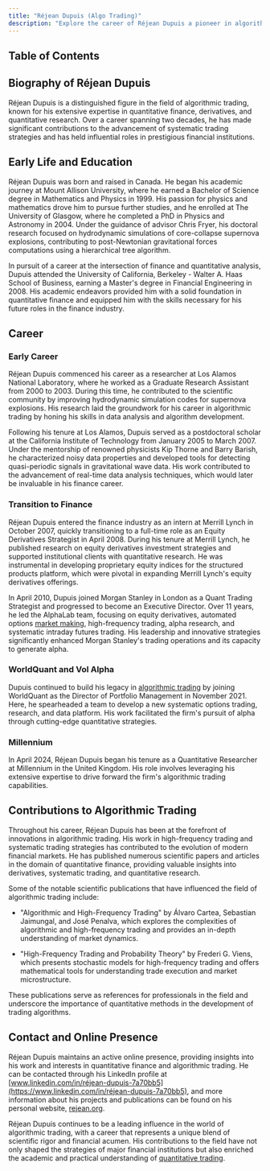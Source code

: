 ```yaml
---
title: "Réjean Dupuis (Algo Trading)"
description: "Explore the career of Réjean Dupuis a pioneer in algorithmic trading and quantitative finance Learn about his educational background and industry impact"
---
```




## Table of Contents

## Biography of Réjean Dupuis

Réjean Dupuis is a distinguished figure in the field of algorithmic trading, known for his extensive expertise in quantitative finance, derivatives, and quantitative research. Over a career spanning two decades, he has made significant contributions to the advancement of systematic trading strategies and has held influential roles in prestigious financial institutions.

## Early Life and Education

Réjean Dupuis was born and raised in Canada. He began his academic journey at Mount Allison University, where he earned a Bachelor of Science degree in Mathematics and Physics in 1999. His passion for physics and mathematics drove him to pursue further studies, and he enrolled at The University of Glasgow, where he completed a PhD in Physics and Astronomy in 2004. Under the guidance of advisor Chris Fryer, his doctoral research focused on hydrodynamic simulations of core-collapse supernova explosions, contributing to post-Newtonian gravitational forces computations using a hierarchical tree algorithm.

In pursuit of a career at the intersection of finance and quantitative analysis, Dupuis attended the University of California, Berkeley - Walter A. Haas School of Business, earning a Master's degree in Financial Engineering in 2008. His academic endeavors provided him with a solid foundation in quantitative finance and equipped him with the skills necessary for his future roles in the finance industry.

## Career

### Early Career

Réjean Dupuis commenced his career as a researcher at Los Alamos National Laboratory, where he worked as a Graduate Research Assistant from 2000 to 2003. During this time, he contributed to the scientific community by improving hydrodynamic simulation codes for supernova explosions. His research laid the groundwork for his career in algorithmic trading by honing his skills in data analysis and algorithm development.

Following his tenure at Los Alamos, Dupuis served as a postdoctoral scholar at the California Institute of Technology from January 2005 to March 2007. Under the mentorship of renowned physicists Kip Thorne and Barry Barish, he characterized noisy data properties and developed tools for detecting quasi-periodic signals in gravitational wave data. His work contributed to the advancement of real-time data analysis techniques, which would later be invaluable in his finance career.

### Transition to Finance

Réjean Dupuis entered the finance industry as an intern at Merrill Lynch in October 2007, quickly transitioning to a full-time role as an Equity Derivatives Strategist in April 2008. During his tenure at Merrill Lynch, he published research on equity derivatives investment strategies and supported institutional clients with quantitative research. He was instrumental in developing proprietary equity indices for the structured products platform, which were pivotal in expanding Merrill Lynch's equity derivatives offerings.

In April 2010, Dupuis joined Morgan Stanley in London as a Quant Trading Strategist and progressed to become an Executive Director. Over 11 years, he led the AlphaLab team, focusing on equity derivatives, automated options [market making](/wiki/market-making), high-frequency trading, alpha research, and systematic intraday futures trading. His leadership and innovative strategies significantly enhanced Morgan Stanley's trading operations and its capacity to generate alpha.

### WorldQuant and Vol Alpha

Dupuis continued to build his legacy in [algorithmic trading](/wiki/algorithmic-trading) by joining WorldQuant as the Director of Portfolio Management in November 2021. Here, he spearheaded a team to develop a new systematic options trading, research, and data platform. His work facilitated the firm's pursuit of alpha through cutting-edge quantitative strategies.

### Millennium

In April 2024, Réjean Dupuis began his tenure as a Quantitative Researcher at Millennium in the United Kingdom. His role involves leveraging his extensive expertise to drive forward the firm's algorithmic trading capabilities.

## Contributions to Algorithmic Trading

Throughout his career, Réjean Dupuis has been at the forefront of innovations in algorithmic trading. His work in high-frequency trading and systematic trading strategies has contributed to the evolution of modern financial markets. He has published numerous scientific papers and articles in the domain of quantitative finance, providing valuable insights into derivatives, systematic trading, and quantitative research.

Some of the notable scientific publications that have influenced the field of algorithmic trading include:

- "Algorithmic and High-Frequency Trading" by Álvaro Cartea, Sebastian Jaimungal, and José Penalva, which explores the complexities of algorithmic and high-frequency trading and provides an in-depth understanding of market dynamics.

- "High-Frequency Trading and Probability Theory" by Frederi G. Viens, which presents stochastic models for high-frequency trading and offers mathematical tools for understanding trade execution and market microstructure.

These publications serve as references for professionals in the field and underscore the importance of quantitative methods in the development of trading algorithms.

## Contact and Online Presence

Réjean Dupuis maintains an active online presence, providing insights into his work and interests in quantitative finance and algorithmic trading. He can be contacted through his LinkedIn profile at [www.linkedin.com/in/réjean-dupuis-7a70bb5](https://www.linkedin.com/in/réjean-dupuis-7a70bb5), and more information about his projects and publications can be found on his personal website, [rejean.org](http://rejean.org).

Réjean Dupuis continues to be a leading influence in the world of algorithmic trading, with a career that represents a unique blend of scientific rigor and financial acumen. His contributions to the field have not only shaped the strategies of major financial institutions but also enriched the academic and practical understanding of [quantitative trading](/wiki/quantitative-trading).